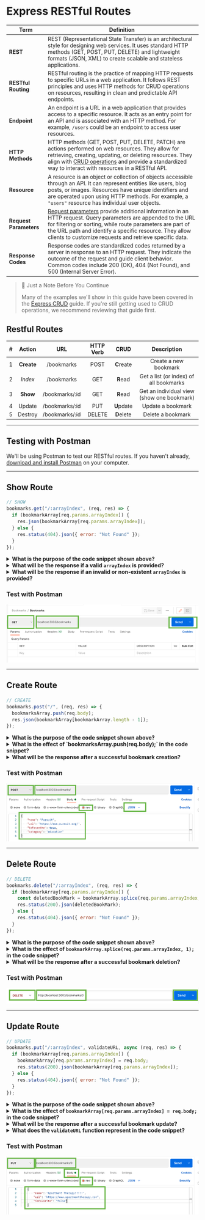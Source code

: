 # Express RESTful Routes

| Term | Definition |
| ---- | ---------- |
| __REST__ | REST (Representational State Transfer) is an architectural style for designing web services. It uses standard HTTP methods (GET, POST, PUT, DELETE) and lightweight formats (JSON, XML) to create scalable and stateless applications. |
| __RESTful Routing__ | RESTful routing is the practice of mapping HTTP requests to specific URLs in a web application. It follows REST principles and uses HTTP methods for CRUD operations on resources, resulting in clean and predictable API endpoints. |
| __Endpoint__ | An endpoint is a URL in a web application that provides access to a specific resource. It acts as an entry point for an API and is associated with an HTTP method. For example, `/users` could be an endpoint to access user resources. |
| __HTTP Methods__ | HTTP methods (GET, POST, PUT, DELETE, PATCH) are actions performed on web resources. They allow for retrieving, creating, updating, or deleting resources. They align with [CRUD operations](./05-express-crud.md) and provide a standardized way to interact with resources in a RESTful API. |
| __Resource__ | A resource is an object or collection of objects accessible through an API. It can represent entities like users, blog posts, or images. Resources have unique identifiers and are operated upon using HTTP methods. For example, a `"users"` resource has individual user objects. |
| __Request Parameters__ | [Request parameters](./03-intro-to-express-request.md) provide additional information in an HTTP request. Query parameters are appended to the URL for filtering or sorting, while route parameters are part of the URL path and identify a specific resource. They allow clients to customize requests and retrieve specific data. |
| __Response Codes__ | Response codes are standardized codes returned by a server in response to an HTTP request. They indicate the outcome of the request and guide client behavior. Common codes include 200 (OK), 404 (Not Found), and 500 (Internal Server Error). |

> 📘 Just a Note Before You Continue
>
> Many of the examples we'll show in this guide have been covered in the [Express CRUD](./05-express-crud.md) guide. If you're still getting used to CRUD operations, we recommend reviewing that guide first.

## Restful Routes

|  #  |   Action   |      URL       | HTTP Verb |    CRUD    |                Description                 |
| :-: | :--------: | :------------: | :-------: | :--------: | :----------------------------------------: |
|  1  | **Create** |   /bookmarks   |   POST    | **C**reate |           Create a new bookmark            |
|  2  |  _Index_   |   /bookmarks   |    GET    |  **R**ead  |   Get a list (or index) of all bookmarks   |
|  3  |  **Show**  | /bookmarks/:id |    GET    |  **R**ead  | Get an individual view (show one bookmark) |
|  4  |   Update   | /bookmarks/:id |    PUT    | **U**pdate |             Update a bookmark              |
|  5  |  Destroy   | /bookmarks/:id |  DELETE   | **D**elete |             Delete a bookmark              |

---

## Testing with Postman

We'll be using Postman to test our RESTful routes. If you haven't already, [download and install Postman](https://www.postman.com/downloads/) on your computer.

---

## Show Route

```js
// SHOW
bookmarks.get("/:arrayIndex", (req, res) => {
  if (bookmarkArray[req.params.arrayIndex]) {
    res.json(bookmarkArray[req.params.arrayIndex]);
  } else {
    res.status(404).json({ error: "Not Found" });
  }
});
```

<details>
<summary><strong>What is the purpose of the code snippet shown above?</strong></summary>

The purpose of the code snippet is to handle a GET request to retrieve a specific bookmark from the `bookmarkArray` based on the `arrayIndex` provided in the URL.
</details>

<details>
<summary><strong>What will be the response if a valid <code>arrayIndex</code> is provided?</strong></summary>

The response will be the JSON representation of the bookmark located at the specified `arrayIndex` in the `bookmarkArray`.
</details>

<details>
<summary><strong>What will be the response if an invalid or non-existent <code>arrayIndex</code> is provided?</strong></summary>

The response will have a status code of 404 (Not Found) and a JSON object containing the error message: `{ "error": "Not Found" }`.
</details>

### Test with Postman

![Postman GET](./images/postman-get.png)

---

## Create Route

```js
// CREATE
bookmarks.post("/", (req, res) => {
  bookmarksArray.push(req.body);
  res.json(bookmarkArray[bookmarkArray.length - 1]);
});
```

<details>
<summary><strong>What is the purpose of the code snippet shown above?</strong></summary>

The purpose of the code snippet is to handle a POST request to create a new bookmark. The bookmark data provided in the request body is added to the `bookmarkArray`, and the newly added bookmark is returned as the response.
</details>

<details>
<summary><strong>What is the effect of `bookmarksArray.push(req.body);` in the code snippet?</strong></summary>

The line `bookmarksArray.push(req.body);` adds the data from the request body (containing the new bookmark) to the end of the `bookmarkArray`. It effectively creates a new bookmark by appending it to the existing array.
</details>

<details>
<summary><strong>What will be the response after a successful bookmark creation?</strong></summary>

The response will be the JSON representation of the newly created bookmark, which is the last element of the `bookmarkArray`.
</details>

### Test with Postman

![Postman CREATE](./images/postman-create.png)

---

## Delete Route

```js
// DELETE
bookmarks.delete("/:arrayIndex", (req, res) => {
  if (bookmarkArray[req.params.arrayIndex]) {
    const deletedBookMark = bookmarkArray.splice(req.params.arrayIndex, 1);
    res.status(200).json(deletedBookMark);
  } else {
    res.status(404).json({ error: "Not Found" });
  }
});
```

<details>
<summary><strong>What is the purpose of the code snippet shown above?</strong></summary>

The purpose of the code snippet is to handle a DELETE request to remove a specific bookmark from the `bookmarkArray` based on the `arrayIndex` provided in the URL.
</details>

<details>
<summary><strong>What is the effect of <code>bookmarkArray.splice(req.params.arrayIndex, 1);</code> in the code snippet?</strong></summary>

The line `bookmarkArray.splice(req.params.arrayIndex, 1);` removes one element from the `bookmarkArray` at the specified `arrayIndex`. It effectively deletes the bookmark from the array.
</details>

<details>
<summary><strong>What will be the response after a successful bookmark deletion?</strong></summary>

The response will have a status code of 200 (OK), and it will contain the JSON representation of the deleted bookmark in an array. The deleted bookmark is returned as confirmation of the deletion.
</details>

### Test with Postman

![Postman DELETE](./images/postman-delete.png)

---

## Update Route

```js
// UPDATE
bookmarks.put("/:arrayIndex", validateURL, async (req, res) => {
  if (bookmarkArray[req.params.arrayIndex]) {
    bookmarkArray[req.params.arrayIndex] = req.body;
    res.status(200).json(bookmarkArray[req.params.arrayIndex]);
  } else {
    res.status(404).json({ error: "Not Found" });
  }
});
```

<details>
<summary><strong>What is the purpose of the code snippet shown above?</strong></summary>

The purpose of the code snippet is to handle a PUT request to update a specific bookmark in the `bookmarkArray` based on the `arrayIndex` provided in the URL.
</details>

<details>
<summary><strong>What is the effect of <code>bookmarkArray[req.params.arrayIndex] = req.body;</code> in the code snippet?</strong></summary>

The line `bookmarkArray[req.params.arrayIndex] = req.body;` updates the bookmark in the `bookmarkArray` at the specified `arrayIndex` with the data provided in the request body (`req.body`).
</details>

<details>
<summary><strong>What will be the response after a successful bookmark update?</strong></summary>

The response will have a status code of 200 (OK), and it will contain the JSON representation of the updated bookmark in the `bookmarkArray`. The updated bookmark is returned as confirmation of the successful update.
</details>

<details>
<summary><strong>What does the <code>validateURL</code> function represent in the code snippet?</strong></summary>

The `validateURL` function represents a middleware function that can be used to validate the URL provided in the request body or perform any other necessary validations before processing the request further. It is executed before the main request handler in the code snippet.

One possible way to write the `validateURL` function is shown below:

```js
const validateURL = (req, res, next) => {
  if (
    req.body.url.substring(0, 7) === "http://" ||
    req.body.url.substring(0, 8) === "https://"
  ) {
    return next();
  } else {
    res
      .status(400)
      .send(`Oops, you forgot to start your url with http:// or https://`);
  }
};
```

See the [Express Middleware](./06-express-middleware.md) guide for more information on middleware functions.
</details>

### Test with Postman

![Postman UPDATE](./images/postman-update.png)